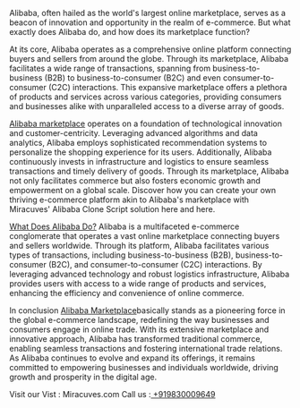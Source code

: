 Alibaba, often hailed as the world's largest online marketplace, serves as a beacon of innovation and opportunity in the realm of e-commerce. But what exactly does Alibaba do, and how does its marketplace function?

At its core, Alibaba operates as a comprehensive online platform connecting buyers and sellers from around the globe. Through its marketplace, Alibaba facilitates a wide range of transactions, spanning from business-to-business (B2B) to business-to-consumer (B2C) and even consumer-to-consumer (C2C) interactions. This expansive marketplace offers a plethora of products and services across various categories, providing consumers and businesses alike with unparalleled access to a diverse array of goods.

<a href="https://miracuves.com/product/alibaba-clone-script/">Alibaba marketplace</a> operates on a foundation of technological innovation and customer-centricity. Leveraging advanced algorithms and data analytics, Alibaba employs sophisticated recommendation systems to personalize the shopping experience for its users. Additionally, Alibaba continuously invests in infrastructure and logistics to ensure seamless transactions and timely delivery of goods. Through its marketplace, Alibaba not only facilitates commerce but also fosters economic growth and empowerment on a global scale. Discover how you can create your own thriving e-commerce platform akin to Alibaba's marketplace with Miracuves' Alibaba Clone Script solution here and here.

<a href="https://miracuves.com/product/alibaba-clone-script/">What Does Alibaba Do?</a>
Alibaba is a multifaceted e-commerce conglomerate that operates a vast online marketplace connecting buyers and sellers worldwide. Through its platform, Alibaba facilitates various types of transactions, including business-to-business (B2B), business-to-consumer (B2C), and consumer-to-consumer (C2C) interactions. By leveraging advanced technology and robust logistics infrastructure, Alibaba provides users with access to a wide range of products and services, enhancing the efficiency and convenience of online commerce.

In conclusion
<a href="https://miracuves.com/solutions/alibaba-clone/">Alibaba Marketplace</a>basically stands as a pioneering force in the global e-commerce landscape, redefining the way businesses and consumers engage in online trade. With its extensive marketplace and innovative approach, Alibaba has transformed traditional commerce, enabling seamless transactions and fostering international trade relations. As Alibaba continues to evolve and expand its offerings, it remains committed to empowering businesses and individuals worldwide, driving growth and prosperity in the digital age.

Visit our Vist : Miracuves.com
Call us :<a href="https://miracuves.com/"> +919830009649</a>








